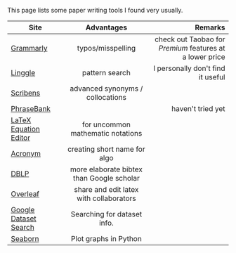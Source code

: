 This page lists some paper writing tools I found very usually.


| Site       | Advantages        | Remarks |
| ------------- |:--------------:|------------:|
| [Grammarly](https://grammarly.com) | typos/misspelling |  check out Taobao for *Premium* features at a lower price
| [Linggle](https://linggle.com/) | pattern search  |     I personally don't find it useful |
| [Scribens](https://www.scribens.com/) | advanced synonyms / collocations |
| [PhraseBank](http://www.phrasebank.manchester.ac.uk/) |  | haven't tried yet 
| [LaTeX Equation Editor](http://latex.codecogs.com/eqneditor/editor.php) | for uncommon mathematic notations |
| [Acronym](http://acronymify.com/) | creating short name for algo |
| [DBLP](https://dblp.uni-trier.de/) | more elaborate bibtex than Google scholar |
| [Overleaf](https://www.overleaf.com/) | share and edit latex with collaborators |
| [Google Dataset Search](https://toolbox.google.com/datasetsearch) | Searching for dataset info. |    |
|[Seaborn](http://seaborn.pydata.org/index.html) | Plot graphs in Python |  |

